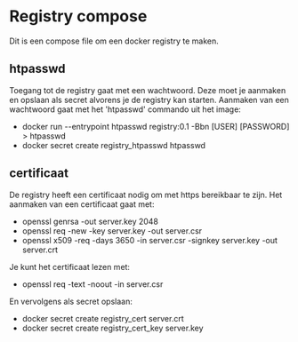 Registry compose
================

Dit is een compose file om een docker registry te maken.

htpasswd
--------

Toegang tot de registry gaat met een wachtwoord. Deze moet je aanmaken en opslaan als secret alvorens je de registry kan starten. Aanmaken van een wachtwoord gaat met het 'htpasswd' commando uit het image:
- docker run --entrypoint htpasswd registry:0.1 -Bbn [USER] [PASSWORD] > htpasswd
- docker secret create registry_htpasswd htpasswd

certificaat
-----------
De registry heeft een certificaat nodig om met https bereikbaar te zijn. Het aanmaken van een certificaat gaat met:
- openssl genrsa -out server.key 2048
- openssl req -new -key server.key -out server.csr
- openssl x509 -req -days 3650 -in server.csr -signkey server.key -out server.crt

Je kunt het certificaat lezen met:
- openssl req -text -noout -in server.csr


En vervolgens als secret opslaan:
- docker secret create registry_cert server.crt 
- docker secret create registry_cert_key server.key
